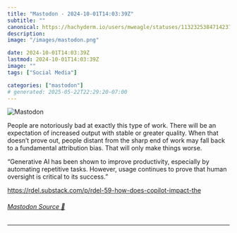 ```yaml
---
title: "Mastodon - 2024-10-01T14:03:39Z"
subtitle: ""
canonical: https://hachyderm.io/users/mweagle/statuses/113232538471423764
description:
image: "/images/mastodon.png"

date: 2024-10-01T14:03:39Z
lastmod: 2024-10-01T14:03:39Z
image: ""
tags: ["Social Media"]

categories: ["mastodon"]
# generated: 2025-05-22T22:29:20-07:00
---
```

![Mastodon](/images/mastodon.png)

<p>People are notoriously bad at exactly this type of work. There will be an expectation of increased output with stable or greater quality. When that doesn’t prove out, people distant from the sharp end of work may fall back to a fundamental attribution bias. That will only make things worse. </p><p>“Generative AI has been shown to improve productivity, especially by automating repetitive tasks. However, usage continues to prove that human oversight is critical to its success.”</p><p><a href="https://rdel.substack.com/p/rdel-59-how-does-copilot-impact-the" target="_blank" rel="nofollow noopener noreferrer" translate="no"><span class="invisible">https://</span><span class="ellipsis">rdel.substack.com/p/rdel-59-ho</span><span class="invisible">w-does-copilot-impact-the</span></a></p>


###### [Mastodon Source 🐘](https://hachyderm.io/@mweagle/113232538471423764)

___
